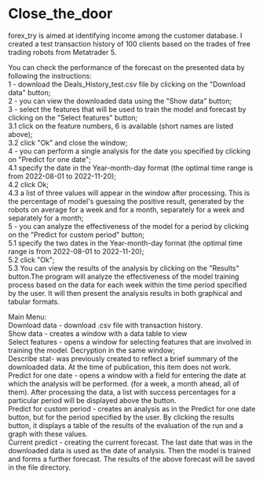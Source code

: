 # Close_the_door
forex_try is aimed at identifying income among the customer database. I created a test transaction history of 100 clients based on the trades of free trading robots from Metatrader 5.

You can check the performance of the forecast on the presented data by following the instructions:       
1 - download the Deals_History_test.csv file by clicking on the "Download data" button;    
2 - you can view the downloaded data using the "Show data" button;     
3 - select the features that will be used to train the model and forecast by clicking on the "Select features" button;     
3.1 click on the feature numbers, 6 is available (short names are listed above);     
3.2 click "Ok" and close the window;     
4 - you can perform a single analysis for the date you specified by clicking on "Predict for one date";            
4.1 specify the date in the Year-month-day format (the optimal time range is from 2022-08-01 to 2022-11-20);     
4.2 click Ok;    
4.3 a list of three values will appear in the window after processing. This is the percentage of model's guessing the positive result, generated by the robots on average for a week and for a month, separately for a week and separately for a month;   
5 - you can analyze the effectiveness of the model for a period by clicking on the "Predict for custom period" button;      
5.1 specify the two dates in the Year-month-day format (the optimal time range is from 2022-08-01 to 2022-11-20);      
5.2 click "Ok";     
5.3 You can view the results of the analysis by clicking on the "Results" button.The program will analyze the effectiveness of the model training process based on the data for each week within the time period specified by the user. It will then present the analysis results in both graphical and tabular formats.         

Main Menu:        
Download data - download .csv file with transaction history.     
Show data - creates a window with a data table to view     
Select features - opens a window for selecting features that are involved in training the model. Decryption in the same window;     
Describe stat- was previously created to reflect a brief summary of the downloaded data. At the time of publication, this item does not work.      
Predict for one date - opens a window with a field for entering the date at which the analysis will be performed. (for a week, a month ahead, all of them). After processing the data, a list with success percentages for a particular period will be displayed above the button.      
Predict for custom period - creates an analysis as in the Predict for one date button, but for the period specified by the user. By clicking the results button, it displays a table of the results of the evaluation of the run and a graph with these values.      
Current predict - creating the current forecast. The last date that was in the downloaded data is used as the date of analysis. Then the model is trained and forms a further forecast. The results of the above forecast will be saved in the file directory.       
